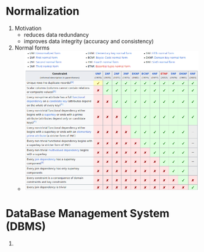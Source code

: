 # Normalization
1. Motivation
    - reduces data redundancy
    - improves data integrity (accuracy and consistency)
1. Normal forms
    - ![image](images/normal_forms.png)



# DataBase Management System (DBMS)
1. 

